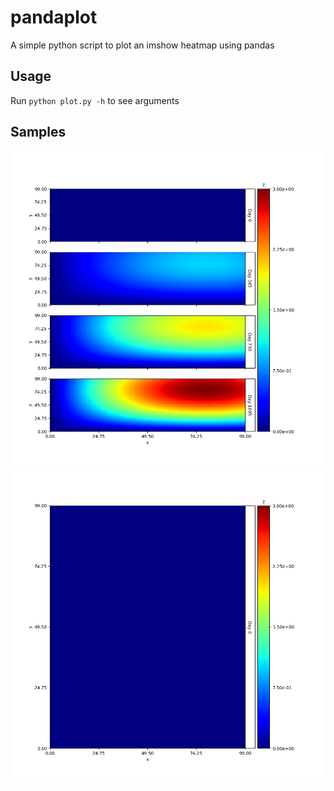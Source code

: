 # pandaplot
A simple python script to plot an imshow heatmap using pandas

## Usage

Run `python plot.py -h` to see arguments  

## Samples

![sample](sample.png)
![sample gif](sample.gif)
